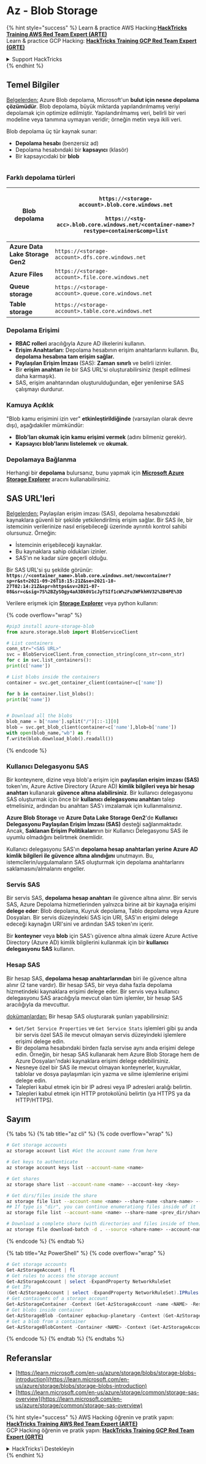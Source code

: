 # Az - Blob Storage

{% hint style="success" %}
Learn & practice AWS Hacking:<img src="../../../.gitbook/assets/image (1) (1).png" alt="" data-size="line">[**HackTricks Training AWS Red Team Expert (ARTE)**](https://training.hacktricks.xyz/courses/arte)<img src="../../../.gitbook/assets/image (1) (1).png" alt="" data-size="line">\
Learn & practice GCP Hacking: <img src="../../../.gitbook/assets/image (2).png" alt="" data-size="line">[**HackTricks Training GCP Red Team Expert (GRTE)**<img src="../../../.gitbook/assets/image (2).png" alt="" data-size="line">](https://training.hacktricks.xyz/courses/grte)

<details>

<summary>Support HackTricks</summary>

* Check the [**subscription plans**](https://github.com/sponsors/carlospolop)!
* **Join the** 💬 [**Discord group**](https://discord.gg/hRep4RUj7f) or the [**telegram group**](https://t.me/peass) or **follow** us on **Twitter** 🐦 [**@hacktricks\_live**](https://twitter.com/hacktricks\_live)**.**
* **Share hacking tricks by submitting PRs to the** [**HackTricks**](https://github.com/carlospolop/hacktricks) and [**HackTricks Cloud**](https://github.com/carlospolop/hacktricks-cloud) github repos.

</details>
{% endhint %}

## Temel Bilgiler

[Belgelerden:](https://learn.microsoft.com/en-us/azure/storage/blobs/storage-blobs-overview) Azure Blob depolama, Microsoft'un **bulut için nesne depolama çözümüdür**. Blob depolama, büyük miktarda yapılandırılmamış veriyi depolamak için optimize edilmiştir. Yapılandırılmamış veri, belirli bir veri modeline veya tanımına uymayan veridir; örneğin metin veya ikili veri.

Blob depolama üç tür kaynak sunar:

* **Depolama hesabı** (benzersiz ad)
* Depolama hesabındaki bir **kapsayıcı** (klasör)
* Bir kapsayıcıdaki bir **blob**

<figure><img src="../../../.gitbook/assets/image (114).png" alt=""><figcaption></figcaption></figure>

### Farklı depolama türleri

| **Blob depolama**                 | <p><code>https://&#x3C;storage-account>.blob.core.windows.net</code><br><br><code>https://&#x3C;stg-acc>.blob.core.windows.net/&#x3C;container-name>?restype=container&#x26;comp=list</code></p> |
| -------------------------------- | ------------------------------------------------------------------------------------------------------------------------------------------------------------------------------------------------ |
| **Azure Data Lake Storage Gen2** | `https://<storage-account>.dfs.core.windows.net`                                                                                                                                                 |
| **Azure Files**                  | `https://<storage-account>.file.core.windows.net`                                                                                                                                                |
| **Queue storage**                | `https://<storage-account>.queue.core.windows.net`                                                                                                                                               |
| **Table storage**                | `https://<storage-account>.table.core.windows.net`                                                                                                                                               |

### Depolama Erişimi <a href="#about-blob-storage" id="about-blob-storage"></a>

* **RBAC rolleri** aracılığıyla Azure AD ilkelerini kullanın.
* **Erişim Anahtarları**: Depolama hesabının erişim anahtarlarını kullanın. Bu, **depolama hesabına tam erişim sağlar.**
* **Paylaşılan Erişim İmzası** (SAS): **Zaman** **sınırlı** ve belirli izinler.
* Bir **erişim anahtarı** ile bir SAS URL'si oluşturabilirsiniz (tespit edilmesi daha karmaşık).
* SAS, erişim anahtarından oluşturulduğundan, eğer yenilenirse SAS çalışmayı durdurur.

### Kamuya Açıklık

"Blob kamu erişimini izin ver" **etkinleştirildiğinde** (varsayılan olarak devre dışı), aşağıdakiler mümkündür:

* **Blob'ları okumak için kamu erişimi vermek** (adını bilmeniz gerekir).
* **Kapsayıcı blob'larını listelemek** ve **okumak**.

### Depolamaya Bağlanma

Herhangi bir **depolama** bulursanız, bunu yapmak için [**Microsoft Azure Storage Explorer**](https://azure.microsoft.com/es-es/products/storage/storage-explorer/) aracını kullanabilirsiniz.

## SAS URL'leri

[Belgelerden:](https://learn.microsoft.com/en-us/azure/storage/common/storage-sas-overview) Paylaşılan erişim imzası (SAS), depolama hesabınızdaki kaynaklara güvenli bir şekilde yetkilendirilmiş erişim sağlar. Bir SAS ile, bir istemcinin verilerinize nasıl erişebileceği üzerinde ayrıntılı kontrol sahibi olursunuz. Örneğin:

* İstemcinin erişebileceği kaynaklar.
* Bu kaynaklara sahip oldukları izinler.
* SAS'ın ne kadar süre geçerli olduğu.

Bir SAS URL'si şu şekilde görünür: **`https://<container_name>.blob.core.windows.net/newcontainer?sp=r&st=2021-09-26T18:15:21Z&se=2021-10-27T02:14:21Z&spr=https&sv=2021-07-08&sr=c&sig=7S%2BZySOgy4aA3Dk0V1cJyTSIf1cW%2Fu3WFkhHV32%2B4PE%3D`**

Verilere erişmek için [**Storage Explorer**](https://azure.microsoft.com/en-us/features/storage-explorer/) veya python kullanın:

{% code overflow="wrap" %}
```python
#pip3 install azure-storage-blob
from azure.storage.blob import BlobServiceClient

# List containers
conn_str="<SAS URL>"
svc = BlobServiceClient.from_connection_string(conn_str=conn_str)
for c in svc.list_containers():
print(c['name'])

# List blobs inside the containers
container = svc.get_container_client(container=c['name'])

for b in container.list_blobs():
print(b['name'])


# Download all the blobs
blob_name = b['name'].split("/")[::-1][0]
blob = svc.get_blob_client(container=c['name'],blob=b['name'])
with open(blob_name,"wb") as f:
f.write(blob.download_blob().readall())
```
{% endcode %}

### Kullanıcı Delegasyonu SAS <a href="#user-delegation-sas" id="user-delegation-sas"></a>

Bir konteynere, dizine veya blob'a erişim için **paylaşılan erişim imzası (SAS)** token'ını, Azure Active Directory (Azure AD) **kimlik bilgileri veya bir hesap anahtarı** kullanarak **güvence altına alabilirsiniz**. Bir kullanıcı delegasyonu SAS oluşturmak için önce bir **kullanıcı delegasyonu anahtarı** talep etmelisiniz, ardından bu anahtarı SAS'ı imzalamak için kullanmalısınız.

**Azure Blob Storage** ve **Azure Data Lake Storage Gen2**'de **Kullanıcı Delegasyonu Paylaşılan Erişim İmzası (SAS)** desteği sağlanmaktadır. Ancak, **Saklanan Erişim Politikaları**nın bir Kullanıcı Delegasyonu SAS ile uyumlu olmadığını belirtmek önemlidir.

Kullanıcı delegasyonu SAS'ın **depolama hesap anahtarları yerine Azure AD kimlik bilgileri ile güvence altına alındığını** unutmayın. Bu, istemcilerin/uygulamaların SAS oluşturmak için depolama anahtarlarını saklamasını/almalarını engeller.

### Servis SAS

Bir servis SAS, **depolama hesap anahtarı** ile güvence altına alınır. Bir servis SAS, Azure Depolama hizmetlerinden yalnızca birine ait bir kaynağa erişimi **delege eder**: Blob depolama, Kuyruk depolama, Tablo depolama veya Azure Dosyaları. Bir servis düzeyindeki SAS için URI, SAS'ın erişimi delege edeceği kaynağın URI'sini ve ardından SAS token'ını içerir.

Bir **konteyner** veya **blob** için SAS'ı güvence altına almak üzere Azure Active Directory (Azure AD) kimlik bilgilerini kullanmak için bir **kullanıcı delegasyonu SAS** kullanın.

### Hesap SAS

Bir hesap SAS, **depolama hesap anahtarlarından** biri ile güvence altına alınır (2 tane vardır). Bir hesap SAS, bir veya daha fazla depolama hizmetindeki kaynaklara erişimi delege eder. Bir servis veya kullanıcı delegasyonu SAS aracılığıyla mevcut olan tüm işlemler, bir hesap SAS aracılığıyla da mevcuttur.

[dokümanlardan:](https://learn.microsoft.com/en-us/rest/api/storageservices/create-account-sas) Bir hesap SAS oluşturarak şunları yapabilirsiniz:

* `Get/Set Service Properties` ve `Get Service Stats` işlemleri gibi şu anda bir servis özel SAS ile mevcut olmayan servis düzeyindeki işlemlere erişimi delege edin.
* Bir depolama hesabındaki birden fazla servise aynı anda erişimi delege edin. Örneğin, bir hesap SAS kullanarak hem Azure Blob Storage hem de Azure Dosyaları'ndaki kaynaklara erişimi delege edebilirsiniz.
* Nesneye özel bir SAS ile mevcut olmayan konteynerler, kuyruklar, tablolar ve dosya paylaşımları için yazma ve silme işlemlerine erişimi delege edin.
* Talepleri kabul etmek için bir IP adresi veya IP adresleri aralığı belirtin.
* Talepleri kabul etmek için HTTP protokolünü belirtin (ya HTTPS ya da HTTP/HTTPS).

## Sayım

{% tabs %}
{% tab title="az cli" %}
{% code overflow="wrap" %}
```bash
# Get storage accounts
az storage account list #Get the account name from here

# Get keys to authenticate
az storage account keys list --account-name <name>

# Get shares
az storage share list --account-name <name> --account-key <key>

# Get dirs/files inside the share
az storage file list --account-name <name> --share-name <share-name> --account-key <key>
## If type is "dir", you can continue enumerationg files inside of it
az storage file list --account-name <name> --share-name <prev_dir/share-name> --account-key <key>

# Download a complete share (with directories and files inside of them)
az storage file download-batch -d . --source <share-name> --account-name <name> --account-key <key>
```
{% endcode %}
{% endtab %}

{% tab title="Az PowerShell" %}
{% code overflow="wrap" %}
```powershell
# Get storage accounts
Get-AzStorageAccount | fl
# Get rules to access the storage account
Get-AzStorageAccount | select -ExpandProperty NetworkRuleSet
# Get IPs
(Get-AzStorageAccount | select -ExpandProperty NetworkRuleSet).IPRules
# Get containers of a storage account
Get-AzStorageContainer -Context (Get-AzStorageAccount -name <NAME> -ResourceGroupName <NAME>).context
# Get blobs inside container
Get-AzStorageBlob -Container epbackup-planetary -Context (Get-AzStorageAccount -name <name> -ResourceGroupName <name>).context
# Get a blob from a container
Get-AzStorageBlobContent -Container <NAME> -Context (Get-AzStorageAccount -name <NAME> -ResourceGroupName <NAME>).context -Blob <blob_name> -Destination .\Desktop\filename.txt
```
{% endcode %}
{% endtab %}
{% endtabs %}

## Referanslar

* [https://learn.microsoft.com/en-us/azure/storage/blobs/storage-blobs-introduction](https://learn.microsoft.com/en-us/azure/storage/blobs/storage-blobs-introduction)
* [https://learn.microsoft.com/en-us/azure/storage/common/storage-sas-overview](https://learn.microsoft.com/en-us/azure/storage/common/storage-sas-overview)

{% hint style="success" %}
AWS Hacking öğrenin ve pratik yapın:<img src="../../../.gitbook/assets/image (1) (1).png" alt="" data-size="line">[**HackTricks Training AWS Red Team Expert (ARTE)**](https://training.hacktricks.xyz/courses/arte)<img src="../../../.gitbook/assets/image (1) (1).png" alt="" data-size="line">\
GCP Hacking öğrenin ve pratik yapın: <img src="../../../.gitbook/assets/image (2).png" alt="" data-size="line">[**HackTricks Training GCP Red Team Expert (GRTE)**<img src="../../../.gitbook/assets/image (2).png" alt="" data-size="line">](https://training.hacktricks.xyz/courses/grte)

<details>

<summary>HackTricks'i Destekleyin</summary>

* [**abonelik planlarını**](https://github.com/sponsors/carlospolop) kontrol edin!
* **💬 [**Discord grubuna**](https://discord.gg/hRep4RUj7f) veya [**telegram grubuna**](https://t.me/peass) katılın ya da **Twitter**'da **bizi takip edin** 🐦 [**@hacktricks\_live**](https://twitter.com/hacktricks\_live)**.**
* **Hacking ipuçlarını paylaşmak için** [**HackTricks**](https://github.com/carlospolop/hacktricks) ve [**HackTricks Cloud**](https://github.com/carlospolop/hacktricks-cloud) github reposuna PR gönderin.

</details>
{% endhint %}
